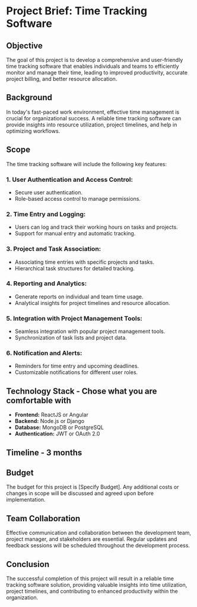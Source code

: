 # Project Brief: Time Tracking Software

## Objective
The goal of this project is to develop a comprehensive and user-friendly time tracking software that enables individuals and teams to efficiently monitor and manage their time, leading to improved productivity, accurate project billing, and better resource allocation.

## Background
In today's fast-paced work environment, effective time management is crucial for organizational success. A reliable time tracking software can provide insights into resource utilization, project timelines, and help in optimizing workflows.

## Scope
The time tracking software will include the following key features:

### 1. User Authentication and Access Control:
   - Secure user authentication.
   - Role-based access control to manage permissions.

### 2. Time Entry and Logging:
   - Users can log and track their working hours on tasks and projects.
   - Support for manual entry and automatic tracking.

### 3. Project and Task Association:
   - Associating time entries with specific projects and tasks.
   - Hierarchical task structures for detailed tracking.

### 4. Reporting and Analytics:
   - Generate reports on individual and team time usage.
   - Analytical insights for project timelines and resource allocation.

### 5. Integration with Project Management Tools:
   - Seamless integration with popular project management tools.
   - Synchronization of task lists and project data.

### 6. Notification and Alerts:
   - Reminders for time entry and upcoming deadlines.
   - Customizable notifications for different user roles.

## Technology Stack - Chose what you are comfortable with
   - **Frontend:** ReactJS or Angular
   - **Backend:** Node.js or Django
   - **Database:** MongoDB or PostgreSQL
   - **Authentication:** JWT or OAuth 2.0

## Timeline - 3 months

## Budget
The budget for this project is [Specify Budget]. Any additional costs or changes in scope will be discussed and agreed upon before implementation.

## Team Collaboration
Effective communication and collaboration between the development team, project manager, and stakeholders are essential. Regular updates and feedback sessions will be scheduled throughout the development process.

## Conclusion
The successful completion of this project will result in a reliable time tracking software solution, providing valuable insights into time utilization, project timelines, and contributing to enhanced productivity within the organization.

